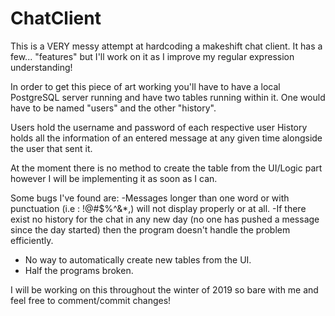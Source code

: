 # ChatClient
This is a VERY messy attempt at hardcoding a makeshift chat client. It has a few... "features" but I'll work on it as I improve my regular expression understanding!

In order to get this piece of art working you'll have to have a local PostgreSQL server running and have two tables running within it.
One would have to be named "users" and the other "history".

Users hold the username and password of each respective user
History holds all the information of an entered message at any given time alongside the user that sent it.

At the moment there is no method to create the table from the UI/Logic part however I will be implementing it as soon as I can.

Some bugs I've found are:
  -Messages longer than one word or with punctuation (i.e : !@#$%^&*,) will not display properly or at all.
  -If there exist no history for the chat in any new day (no one has pushed a message since the day started) then the program doesn't handle
  the problem efficiently.
  - No way to automatically create new tables from the UI.
  - Half the programs broken.
 
 
I will be working on this throughout the winter of 2019 so bare with me and feel free to comment/commit changes!
